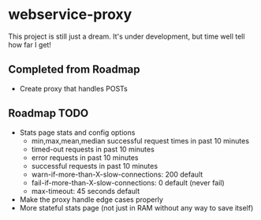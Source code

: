 # webservice-proxy

This project is still just a dream. It's under development, but time well tell how far I get!

## Completed from Roadmap

* Create proxy that handles POSTs

## Roadmap TODO

* Stats page stats and config options
    * min,max,mean,median successful request times in past 10 minutes
    * timed-out requests in past 10 minutes
    * error requests in past 10 minutes
    * successful requests in past 10 minutes
    * warn-if-more-than-X-slow-connections: 200 default
    * fail-if-more-than-X-slow-connections: 0 default (never fail)
    * max-timeout: 45 seconds default
* Make the proxy handle edge cases properly
* More stateful stats page (not just in RAM without any way to save itself)